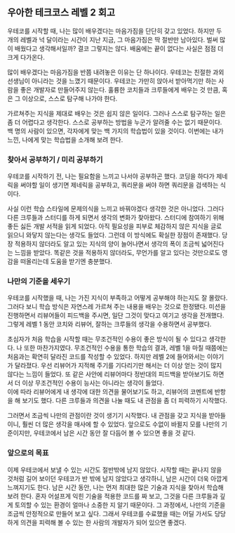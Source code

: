 ## 우아한 테크코스 레벨 2 회고

 우테코를 시작할 때, 나는 많이 배우겠다는 마음가짐을 단단히 갖고 있었다. 하지만 두 개의 레벨과 넉 달이라는 시간이 지난 지금, 그 마음가짐은 딱 절반만 남아있다. 
 벌써 많이 배웠다고 생각해서일까? 결코 그렇지는 않다. 배움에는 끝이 없다는 사실은 점점 더 크게 다가온다. 

 많이 배우겠다는 마음가짐을 반쯤 내려놓은 이유는 단 하나이다. 우테코는 친절한 과외선생님이 아니라는 것을 느꼈기 때문이다. 
우테코는 가만히 앉아서 받아먹기만 하는 사람을 좋은 개발자로 만들어주지 않는다. 훌륭한 코치들과 크루들에게 배우는 것 만큼, 혹은 그 이상으로, 스스로 탐구해 나가야 한다. 

 가르쳐주는 지식을 제대로 배우는 것은 쉽지 않은 일이다. 그러나 스스로 탐구하는 일은 좀 더 어렵다고 생각한다. 스스로 공부하는 방법을 누군가 알려줄 수는 없기 때문이다. 
 백 명의 사람이 있으면, 각자에게 맞는 백 가지의 학습법이 있을 것이다. 이번에는 내가 느낀, 나에게 맞는 학습법을 소개해 보려 한다. 

### 찾아서 공부하기 / 미리 공부하기

 우테코를 시작하기 전, 나는 필요함을 느끼고 나서야 공부하곤 했다. 코딩을 하다가 제네릭을 써야할 일이 생기면 제네릭을 공부하고, 쿼리문을 써야 하면 쿼리문을 검색하는 식이다. 

사실 이런 학습 스타일에 문제의식을 느끼고 바꿔야겠다 생각한 것은 아니었다. 
그러다 다른 크루들과 스터디를 하게 되면서 생각의 변화가 찾아왔다. 
스터디에 참여하기 위해 좋든 싫든 개발 서적을 읽게 되었다. 아직 필요성을 피부로 체감하지 않은 지식을 글로 읽으니 와닿지 않는다는 생각도 들었다. 
그런데 이 방식에도 확실한 장점이 존재했다. 당장 적용하지 않더라도 알고 있는 지식의 양이 늘어나면서 생각의 폭이 조금씩 넓어진다는 느낌을 받았다. 
똑같은 것을 적용하지 않더라도, 무언가를 알고 있다는 것만으로도 영감을 떠올리는데 도움을 받기엔 충분했다.


### 나만의 기준을 세우기
 
 우테코를 시작했을 때, 나는 가진 지식이 부족하고 어떻게 공부해야 하는지도 잘 몰랐다. 그러다 보니 학습 방식은 자연스레 가르쳐 주는 내용을 배우는 것으로 한정됐다. 
미션을 진행하면서 리뷰어들이 피드백을 주시면, 일단 그것이 맞다고 여기고 생각을 전개했다. 그렇게 레벨 1 동안 코치와 리뷰어, 잘하는 크루들의 생각을 수용하면서 공부했다. 

초심자가 처음 학습을 시작할 때는 무조건적인 수용이 좋은 방식이 될 수 있다고 생각한다. 나 또한 마찬가지였다. 무조건적인 수용을 통한 학습의 결과, 레벨 1을 마칠 때쯤에는 처음과는 확연히 달라진 코드를 작성할 수 있었다. 
하지만 레벨 2에 들어와서는 이야기가 달라졌다. 우선 리뷰어가 지적해 주기를 기다리기만 해서는 더 이상 얻는 것이 많지 않다는 느낌이 들었다. 
또 같은 사안에 리뷰어마다 정반대의 피드백을 받아보기도 하면서 더 이상 무조건적인 수용이 능사는 아니라는 생각이 들었다.  
이에 따라 리뷰어에게 내 생각에 대한 의견을 물어보기도 하고, 리뷰어의 코멘트에 반항을 해 보기도 했다. 다른 크루들과 의견을 나눌 때도 내 관점을 좀 더 피력하기 시작했다. 

그러면서 조금씩 나만의 관점이란 것이 생기기 시작했다. 내 관점을 갖고 지식을 받아들이니, 훨씬 더 많은 생각을 매사에 할 수 있었다. 
앞으로도 수없이 바뀔지 모를 나만의 기준이지만, 우테코에서 남은 시간 동안 잘 다듬어 볼 수 있으면 좋을 것 같다. 


### 앞으로의 목표

 이제 우테코에서 보낼 수 있는 시간도 절반밖에 남지 않았다. 시작할 때는 끝나지 않을 것처럼 길어 보이던 우테코가 반 밖에 남지 않았다고 생각하니, 남은 시간이 더욱 아깝게 느껴지기도 한다. 
남은 시간 동안, 나는 먼저 최대한 많은 기술과 지식을 찾아서 학습해 보려 한다. 혼자 어설프게 익힌 기술을 적용한 코드를 짜 보고, 그것을 다른 크루들과 깊게 토의할 수 있는 환경이 얼마나 소중한 지 알기 때문이다. 
그 과정에서, 나만의 기준을 조금씩 안정적으로 만들어 보고 싶다. 그래서 우테코를 수료했을 때는 어딜 가서도 당당하게 의견을 피력해 볼 수 있는 한 사람의 개발자가 되어 있으면 좋겠다. 


